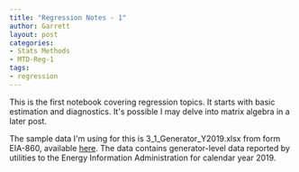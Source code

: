 ```yaml
---
title: "Regression Notes - 1"
author: Garrett
layout: post
categories:
- Stats Methods
- MTD-Reg-1
tags:
- regression
---
```


This is the first notebook covering regression topics.  It starts with basic estimation and diagnostics.  It's possible I may delve into matrix algebra in a later post.

The sample data I'm using for this is 3_1_Generator_Y2019.xlsx from form EIA-860, available [here](https://www.eia.gov/electricity/data/eia860/).  The data contains generator-level data reported by utilities to the Energy Information Administration for calendar year 2019.
